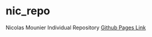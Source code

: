 # nic_repo
Nicolas Mounier Individual Repository
[Github Pages Link](https://nicm2.github.io/nic_repo/)
